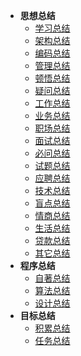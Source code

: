 
* **思想总结**
    - [学习总结](summary/xue-xi.md)
    - [架构总结](summary/jia-gou.md)
    <!--- [规约总结](summary/gui-yue.md)-->
    - [编码总结](summary/bian-ma.md)
    - [管理总结](summary/guan-li.md)
    - [顿悟总结](summary/dun-wu.md)
    - [疑问总结](summary/yi-wen.md)
    - [工作总结](encrypted/gong-zuo.md)
    - [业务总结](summary/ye-wu.md)
    - [职场总结](encrypted/zhi-chang.md)
    - [面试总结](encrypted/mian-shi.md)
    - [必问总结](encrypted/mian-shi-bw.md)
    - [试题总结](encrypted/mian-shi-ti.md)
    - [应聘总结](encrypted/ying-pin.md)
    - [技术总结](summary/ji-shu.md)
    - [盲点总结](encrypted/mang-dian.md)
    - [情商总结](encrypted/qing-shang.md)
    <!--- [恋爱总结](summary/lian-ai.md)-->
    <!--- [校长总结](love/xiaozhang/ke-cheng.md)-->
    <!--- [糖糖总结](love/tangtang/zhi-bo.md)-->
    <!--- [婚姻总结](summary/hun-yin.md)-->
    <!--- [拯救总结](summary/zheng-jiu.md)-->
    - [生活总结](summary/sheng-huo.md)
    - [贷款总结](summary/dai-kuan.md)
    - [其它总结](summary/qi-ta.md)
* **程序总结**
    - [自著总结](book/zi-zhu.md)
    - [算法总结](program/suan-fa.md)
    - [设计总结](program/she-ji.md)
* **目标总结**
    - [积累总结](goal/ji-lei.md)
    - [任务总结](goal/ren-wu.md)

    
    
 

  
  
